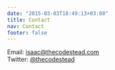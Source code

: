 ```yaml
---
date: "2015-03-03T18:49:13+03:00"
title: Contact
nav: Contact
footer: false
---
```


Email: [isaac@thecodestead.com](mailto:isaac@thecodestead.com)  
Twitter: [@thecodestead](http://twitter.com/thecodestead)